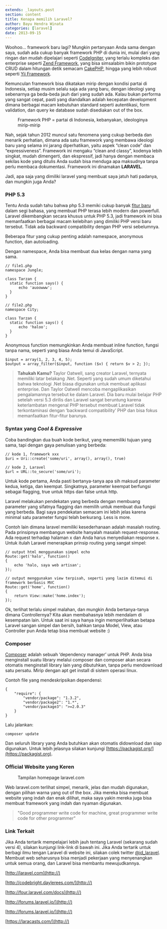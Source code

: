 ```yaml
---
extends: _layouts.post
section: content
title: Kenapa memilih Laravel?
author: Bayu Hendra Winata
categories: [laravel]
date: 2013-09-15
---
```


Woohoo… framework baru lagi? Mungkin pertanyaan Anda sama dengan saya, sudah ada cukup banyak framework PHP di dunia ini, mulai dari yang ringan dan mudah dipelajari seperti [CodeIgniter](http://codeigniter.com), yang terlalu kompleks dan enterprise seperti [Zend Framework](http://framework.zend.com), yang bisa simsalabim bikin prototype CRUD dalam hitungan detik semacam [CakePHP](http://cakephp.org),  hingga yang lebih robust seperti [Yii Framework](http://yiiframework.com).

Kemunculan framework bisa dikatakan mirip dengan kondisi partai di Indonesia, setiap musim selalu saja ada yang baru, dengan ideologi yang sebenarnya ga beda-beda jauh dari yang sudah ada. Kalau bukan performa yang sangat cepat, pasti yang diandalkan adalah kecepatan development dimana berbagai macam kebutuhan standard seperti autentikasi, form validation, dan query ke database sudah disediakan out of the box.

<figure>
	<img src="https://dl.dropboxusercontent.com/u/21271348/id-laravel.com/bendera-partai.jpg" alt=""/>
	<figcaption>Framework PHP = partai di Indonesia, kebanyakan, ideologinya mirip-mirip</figcaption>
</figure>

Nah, sejak tahun 2012 muncul satu fenomena yang cukup berbeda dan menarik perhatian, dimana ada satu framework yang membawa ideologi baru yang selama ini jarang diperhatikan, yaitu aspek “clean code” dan “expressiveness”. Framework ini mengaku “clean and classy”, kodenya lebih singkat, mudah dimengerti, dan ekspressif, jadi hanya dengan membaca sekilas kode yang ditulis Anda sudah bisa menduga apa maksudnya tanpa perlu membaca dokumentasi. Framework ini dinamakan **LARAVEL**.

Jadi, apa saja yang dimiliki laravel yang membuat saya jatuh hati padanya, dan mungkin juga Anda?

### PHP 5.3
Tentu Anda sudah tahu bahwa php 5.3 memiki cukup banyak [fitur baru](http://php.net/manual/en/migration53.new-features.php) dalam segi bahasa, yang membuat PHP terasa lebih modern dan powerfull. Laravel dikembangkan secara khusus untuk PHP 5.3, jadi framework ini bisa memanfaatkan berbagai macam kelebihan yang dimiliki PHP versi baru tersebut. Tidak ada backward compatibility dengan PHP versi sebelumnya.

Beberapa fitur yang cukup penting adalah namespace, anonymous function, dan autoloading.

Dengan namespace, Anda bisa membuat dua kelas dengan nama yang sama.

    // file1.php
    namespace Jungle;

    class Tarzan {
      static function says() {
    	  echo 'auoowww';
      }
    }

    // file2.php
    namespace City;

    class Tarzan {
      static function says() {
    	  echo 'haloo';
      }
    }

Anonymous function memungkinkan Anda membuat inline function, fungsi tanpa nama, seperti yang biasa Anda temui di JavaScript.

    $input = array(1, 2, 3, 4, 5);
    $output = array_filter($input, function ($v) { return $v > 2; });

> <b>Tahukah Kamu?</b>
> Taylor Oatwell, sang creator Laravel, ternyata memiliki latar belakang .Net. Seperti yang sudah umum diketahui bahwa teknologi .Net biasa digunakan untuk membuat aplikasi enterprise. Dan Taylor Oatwell mencoba mengaplikasikan pengalamannya tersebut ke dalam Laravel. Dia baru mulai belajar PHP setelah versi 5.3 dirilis dan Laravel sangat beruntung karena keterlambatan mengenal PHP tersebut membuat Laravel tidak terkontaminasi dengan ‘backward compatibility’ PHP dan bisa fokus memanfaatkan fitur-fitur barunya.

### Syntax yang *Cool & Expressive*
Coba bandingkan dua buah kode berikut, yang mememiliki tujuan yang sama, tapi dengan gaya penulisan yang berbeda:


    // kode 1, framework xxx
    $uri = Uri::create('some/uri', array(), array(), true)

    // kode 2, Laravel
    $url = URL::to_secure('some/uri');


Untuk kode pertama, Anda pasti bertanya-tanya apa sih maksud parameter kedua, ketiga, dan keempat. Singkatnya, parameter keempat berfungsi sebagai flagging, true untuk https dan false untuk http.

Laravel melakukan pendekatan yang berbeda dengan membuang parameter yang sifatnya flagging dan memilih untuk membuat dua fungsi yang berbeda. Bagi saya pendekatan semacam ini lebih jelas karena minimal satu parameter fungsi telah berkurang. Less is more.

Contoh lain dimana laravel memiliki kesederhanaan adalah masalah routing. Pada prinsipnya membangun website hanyalah masalah request-response. Ada request terhadap halaman x dan Anda harus menyediakan response x. Untuk itulah Laravel menerapkan prinsip routing yang sangat simpel:

    // output html menggunakan simpel echo
    Route::get('halo', function()
    {
        echo 'halo, saya web artisan';
    });

    // output menggunakan view terpisah, seperti yang lazim ditemui di framework berbasis MVC
    Route::get('home', function()
    {
        return View::make('home.index');
    });


Ok, terlihat terlalu simpel malahan, dan mungkin Anda bertanya-tanya dimana Controllernya?  Kita akan membahasnya lebih mendalam di kesempatan lain. Untuk saat ini saya hanya ingin memperlihatkan betapa Laravel sangan simpel dan bersih, bahkan tanpa Model, View, atau Controller pun Anda tetap bisa membuat website  :)

### Composer
[Composer](http://getcomposer.org) adalah sebuah ‘dependency manager’ untuk PHP. Anda bisa menginstall suatu library melalui composer dan composer akan secara otomatis menginstall library lain yang dibutuhkan, tanpa perlu mendownload satu persatu. Mirip dengan apt get install di sistem operasi linux.

Contoh file yang mendeskripsikan dependensi:

    {
        "require": {
            "vendor/package": "1.3.2",
            "vendor/package2": "1.*",
            "vendor/package3": ">=2.0.3"
    	}
    }

Lalu jalankan:
<pre class="prettyprint lang-basic"><code>composer update</code></pre>

Dan seluruh library yang Anda butuhkan akan otomatis didownload dan siap digunakan. Untuk lebih jelasnya silakan kunjungi [https://packagist.org/](https://packagist.org).

### Official Website yang Keren

<figure>
	<img src="https://dl.dropboxusercontent.com/u/21271348/id-laravel.com/website%20laravel.png" alt=""/>
	<figcaption>Tampilan homepage laravel.com</figcaption>
</figure>

Web laravel.com terlihat simpel, menarik, jelas dan mudah digunakan, dengan pilihan warna yang out of the box. Jika mereka bisa membuat website yang indah dan enak dilihat, maka saya yakin mereka juga bisa membuat framework yang indah dan nyaman digunakan.

> "Good programmer write code for machine, great programmer write code for other programmer"

### Link Terkait
Jika Anda tertarik mempelajari lebih jauh tentang Laravel (sekarang sudah versi 4), silakan kunjungi link-link di bawah ini. Jika Anda tertarik untuk berbagi ilmu tengan Laravel di website ini, silakan colek twitter [@id_laravel](http://twitter.com/id_laravel). Membuat web seharusnya bisa menjadi pekerjaan yang menyenangkan untuk semua orang, dan Laravel bisa membantu mewujudkannya.

[http://laravel.com](http://)

[http://codebright.daylerees.com/](http://)

[http://four.laravel.com/docs](http://)

[http://forums.laravel.io/](http://)

[http://forums.laravel.io/](http://)

[https://laracasts.com/](http://)
